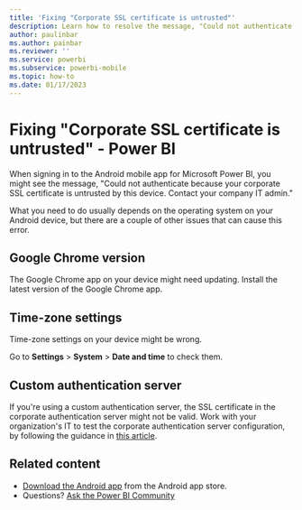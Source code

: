 ```yaml
---
title: 'Fixing "Corporate SSL certificate is untrusted"'
description: Learn how to resolve the message, "Could not authenticate because your corporate SSL certificate is untrusted."
author: paulinbar
ms.author: painbar
ms.reviewer: ''
ms.service: powerbi
ms.subservice: powerbi-mobile
ms.topic: how-to
ms.date: 01/17/2023
---
```


# Fixing "Corporate SSL certificate is untrusted" - Power BI

When signing in to the Android mobile app for Microsoft Power BI, you might see the message, "Could not authenticate because your corporate SSL certificate is untrusted by this device. Contact your company IT admin."

What you need to do usually depends on the operating system on your Android device, but there are a couple of other issues that can cause this error.

## Google Chrome version

The Google Chrome app on your device might need updating. Install the latest version of the Google Chrome app.

## Time-zone settings

Time-zone settings on your device might be wrong.

Go to **Settings** > **System** > **Date and time** to check them.

## Custom authentication server

If you're using a custom authentication server, the SSL certificate in the corporate authentication server might not be valid.
Work with your organization's IT to test the corporate authentication server configuration, by following the guidance in [this article](https://support.microsoft.com/help/3203929/using-adal-to-authenticate-from-android-devices-fails-if-additional-ce).

## Related content

- [Download the Android app](https://go.microsoft.com/fwlink/?LinkID=544867) from the Android app store.
- Questions? [Ask the Power BI Community](https://community.powerbi.com/)
